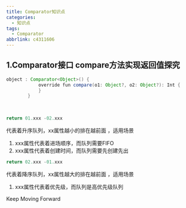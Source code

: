 ```yaml
---
title: Comparator知识点
categories:
  - 知识点
tags:
  - Comparator
abbrlink: c4311606
---
```




## 1.Comparator接口  compare方法实现返回值探究

```java
object : Comparator<Object>() {
            override fun compare(o1: Object?, o2: Object?): Int {
            }
        }
```

​       

```java
return 01.xxx -02.xxx
```

代表着升序队列，xx属性越小的排在越前面 ，适用场景

1.  xxx属性代表着进场顺序，而队列需要FIFO 
2.  xxx属性代表着创建时间，而队列需要先创建先出



```java
return 02.xxx -01.xxx
```

代表着降序队列，xx属性越大的排在越前面 ，适用场景

1.  xxx属性代表着优先级，而队列是高优先级队列 



<!-- more -->



Keep Moving Forward
